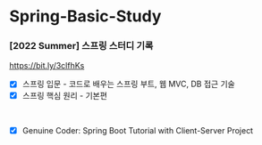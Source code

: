 # Spring-Basic-Study
### [2022 Summer] 스프링 스터디 기록

https://bit.ly/3clfhKs

- [x] 스프링 입문 - 코드로 배우는 스프링 부트, 웹 MVC, DB 접근 기술
- [x] 스프링 핵심 원리 - 기본편

<br>

- [x] Genuine Coder: Spring Boot Tutorial with Client-Server Project

